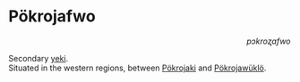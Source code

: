 
# Pökrojafwo

<div align="right"><i>pɔkroʐafwo</i></div>

Secondary [yeki](../Kivümi%20Language/Kivümi%20Dictionary/yeki.md).  
Situated in the western regions, between [Pökrojaki](Pökrojaki.md) and [Pökrojawüklö](Pökrojawüklö.md).  